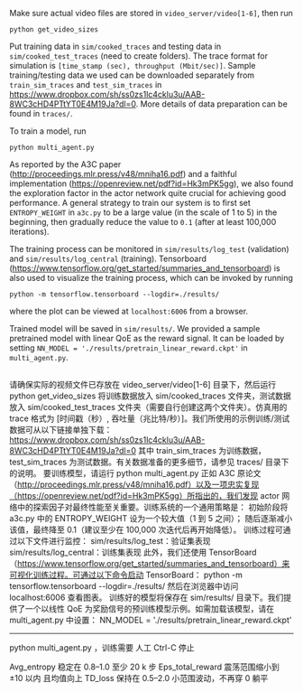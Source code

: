 Make sure actual video files are stored in `video_server/video[1-6]`, then run
```
python get_video_sizes
```

Put training data in `sim/cooked_traces` and testing data in `sim/cooked_test_traces` (need to create folders). The trace format for simulation is `[time_stamp (sec), throughput (Mbit/sec)]`. Sample training/testing data we used can be downloaded separately from `train_sim_traces` and `test_sim_traces` in https://www.dropbox.com/sh/ss0zs1lc4cklu3u/AAB-8WC3cHD4PTtYT0E4M19Ja?dl=0. More details of data preparation can be found in `traces/`.

To train a model, run 
```
python multi_agent.py
```

As reported by the A3C paper (http://proceedings.mlr.press/v48/mniha16.pdf) and a faithful implementation (https://openreview.net/pdf?id=Hk3mPK5gg), we also found the exploration factor in the actor network quite crucial for achieving good performance. A general strategy to train our system is to first set `ENTROPY_WEIGHT` in `a3c.py` to be a large value (in the scale of 1 to 5) in the beginning, then gradually reduce the value to `0.1` (after at least 100,000 iterations). 


The training process can be monitored in `sim/results/log_test` (validation) and `sim/results/log_central` (training). Tensorboard (https://www.tensorflow.org/get_started/summaries_and_tensorboard) is also used to visualize the training process, which can be invoked by running
```
python -m tensorflow.tensorboard --logdir=./results/
```
where the plot can be viewed at `localhost:6006` from a browser. 

Trained model will be saved in `sim/results/`. We provided a sample pretrained model with linear QoE as the reward signal. It can be loaded by setting `NN_MODEL = './results/pretrain_linear_reward.ckpt'` in `multi_agent.py`.


##

请确保实际的视频文件已存放在 video_server/video[1-6] 目录下，然后运行
python get_video_sizes
将训练数据放入 sim/cooked_traces 文件夹，测试数据放入 sim/cooked_test_traces 文件夹（需要自行创建这两个文件夹）。仿真用的 trace 格式为 [时间戳（秒）, 吞吐量（兆比特/秒）]。我们所使用的示例训练/测试数据可从以下链接单独下载：
https://www.dropbox.com/sh/ss0zs1lc4cklu3u/AAB-8WC3cHD4PTtYT0E4M19Ja?dl=0
其中 train_sim_traces 为训练数据，test_sim_traces 为测试数据。有关数据准备的更多细节，请参见 traces/ 目录下的说明。
要训练模型，请运行
python multi_agent.py
正如 A3C 原论文（http://proceedings.mlr.press/v48/mniha16.pdf）以及一项忠实复现（https://openreview.net/pdf?id=Hk3mPK5gg）所指出的，我们发现 actor 网络中的探索因子对最终性能至关重要。训练系统的一个通用策略是：
初始阶段将 a3c.py 中的 ENTROPY_WEIGHT 设为一个较大值（1 到 5 之间）；
随后逐渐减小该值，最终降至 0.1（建议至少在 100,000 次迭代后再开始降低）。
训练过程可通过以下文件进行监控：
sim/results/log_test：验证集表现
sim/results/log_central：训练集表现
此外，我们还使用 TensorBoard（https://www.tensorflow.org/get_started/summaries_and_tensorboard）来可视化训练过程。可通过以下命令启动 TensorBoard：
python -m tensorflow.tensorboard --logdir=./results/
然后在浏览器中访问 localhost:6006 查看图表。
训练好的模型将保存在 sim/results/ 目录下。我们提供了一个以线性 QoE 为奖励信号的预训练模型示例。如需加载该模型，请在 multi_agent.py 中设置：
NN_MODEL = './results/pretrain_linear_reward.ckpt'







-------------------

python multi_agent.py ，训练需要 人工 Ctrl-C 停止

Avg_entropy 稳定在 0.8–1.0 至少 20 k 步
Eps_total_reward 震荡范围缩小到 ±10 以内 且均值向上
TD_loss 保持在 0.5–2.0 小范围波动，不再穿 0 躺平